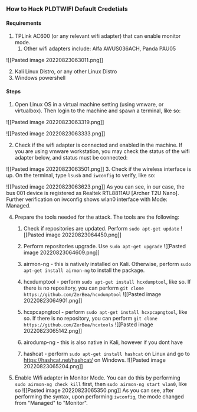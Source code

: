 ### How to Hack PLDTWIFI Default Credetials


#### Requirements

1. TPLink AC600 (or any relevant wifi adapter) that can enable monitor mode.
	1. Other wifi adapters include: Alfa AWUS036ACH, Panda PAU05

![[Pasted image 20220823063011.png]]

2. Kali Linux Distro, or any other Linux Distro
3. Windows powershell


#### Steps

1. Open Linux OS in a virtual machine setting (using vmware, or  virtualbox). Then login to the machine and spawn a terminal, like so:

![[Pasted image 20220823063319.png]]

![[Pasted image 20220823063333.png]]

2. Check if the wifi adapter is connected and enabled in the machine. If you are using vmware workstation, you may check the status of the wifi adapter below, and status must be connected:

![[Pasted image 20220823063501.png]]
3. Check if the wireless interface is up. On the terminal, type `lsusb`  and `iwconfig` to verify, like so:

![[Pasted image 20220823063623.png]]
	As you can see, in our case, the bus 001 device is registered as Realtek RTL8811AU [Archer T2U Nano]. Further verification on iwconfig shows wlan0 interface with Mode: Managed.

4. Prepare the tools needed for the attack. The tools are the following:
	1. Check if repositories are updated. Perform `sudo apt-get update`
	   ![[Pasted image 20220823064450.png]]
	2. Perform repositories upgrade. Use `sudo apt-get upgrade`
	   ![[Pasted image 20220823064609.png]]
	3. airmon-ng - this is natively installed on Kali. Otherwise, perform `sudo apt-get install airmon-ng` to install the package.
	   
	4. hcxdumptool - perform `sudo apt-get install hcxdumptool`, like so. If there is no repository, you can perform `git clone https://github.com/ZerBea/hcxdumptool`
	   ![[Pasted image 20220823064901.png]]
	5. hcxpcapngtool - perform `sudo apt-get install hcxpcapngtool`, like so. If there is no repository, you can perform `git clone https://github.com/ZerBea/hcxtools`
	   ![[Pasted image 20220823065142.png]]
	6. airodump-ng - this is also native in Kali, however if you dont have
	7. hashcat - perform `sudo apt-get install hashcat` on Linux and go to https://hashcat.net/hashcat/ on Windows.
	   ![[Pasted image 20220823065204.png]]
5. Enable Wifi adapter in Monitor Mode. You can do this by performing `sudo airmon-ng check kill` first, then `sudo airmon-ng start wlan0`, like so
	   ![[Pasted image 20220823065350.png]]
	   As you can see, after performing the syntax, upon performing `iwconfig`, the mode changed from "Managed" to "Monitor".


